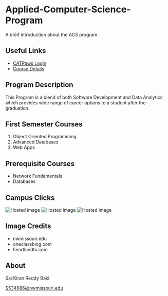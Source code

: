 # Applied-Computer-Science-Program
A breif introduction about the ACS program.

## Useful Links
- [CATPaws Login](https://ssb.nwmissouri.edu/pls/PRODDAD/twbkwbis.P_GenMenu?name=homepage "Student Login")
- [Course Details](https://nwmissouri.instructure.com/ "Course Details")

## Program Description
This Program is a blend of both Software Development and Data Analytics which provides wide range of career options to a student after the graduation.

## First Semester Courses
1. Object Oriented Programming
1. Advanced Databases
1. Web Apps

## Prerequisite Courses
- Network Fundamentals
- Databases

## Campus Clicks
![Hosted image](https://www.nwmissouri.edu/media/news/2015/06/images/150601FourthStreet.jpg "Entrance")
![Hosted image](https://oneclassblog.com/wp-content/uploads/2018/11/northwestmissouri-top_2x-1.jpg "front view")
![Hosted image](https://media.heartlandtv.com/images/NWMSU-Bearcats-Logo.jpg "Symbol")

## Image Credits
- nwmissouri.edu
- oneclassblog.com
- heartlandtv.com

## About
Sai Kiran Reddy Baki

S534686@nwmissouri.edu
